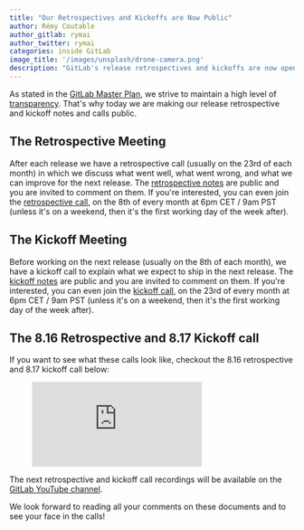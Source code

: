 ```yaml
---
title: "Our Retrospectives and Kickoffs are Now Public"
author: Rémy Coutable
author_gitlab: rymai
author_twitter: rymai
categories: inside GitLab
image_title: '/images/unsplash/drone-camera.png'
description: "GitLab's release retrospectives and kickoffs are now open to our community!"
---
```


As stated in the [GitLab Master Plan][gitlab-master-plan], we strive to maintain
a high level of [transparency]((https://about.gitlab.com/handbook/values/)). That's why today we are making our release retrospective and kickoff notes and
calls public.

<!-- more -->

## The Retrospective Meeting

After each release we have a retrospective
call  (usually on the 23rd of each month) in which we discuss what went well, what went wrong, and what we can improve
for the next release. The [retrospective notes] are public and you are invited
to comment on them. If you're interested, you can even join the
[retrospective call][retro-kickoff-call], on the 8th of every month at 6pm CET / 9am PST (unless it's on a weekend, then it's the first working day of the week after).

## The Kickoff Meeting

Before working on the next release (usually on the 8th of each month), we have a
kickoff call to explain what we expect to ship in the next release. The
[kickoff notes] are public and you are invited to comment on them.
If you're interested, you can even join the [kickoff call][retro-kickoff-call],
on the 23rd of every month at 6pm CET / 9am PST (unless it's on a weekend, then it's the first working day of the week after).

## The 8.16 Retrospective and 8.17 Kickoff call

If you want to see what these calls look like, checkout the 8.16 retrospective
and 8.17 kickoff call below:

<figure class="video_container">
  <iframe src="https://www.youtube.com/embed/8Kztn0edk9c" frameborder="0" allowfullscreen="true"> </iframe>
</figure>

The next retrospective and kickoff call recordings will be available on the
[GitLab YouTube channel](https://www.youtube.com/channel/UCnMGQ8QHMAnVIsI3xJrihhg).

We look forward to reading all your comments on these documents and to
see your face in the calls!

[gitlab-master-plan]: https://about.gitlab.com/2016/09/13/gitlab-master-plan/#we--our-community
[retrospective notes]: https://docs.google.com/document/d/1nEkM_7Dj4bT21GJy0Ut3By76FZqCfLBmFQNVThmW2TY/edit?usp=sharing
[kickoff notes]: https://docs.google.com/document/d/1ElPkZ90A8ey_iOkTvUs_ByMlwKK6NAB2VOK5835wYK0/edit?usp=sharing
[retro-kickoff-call]: https://gitlab.zoom.us/j/918821206

